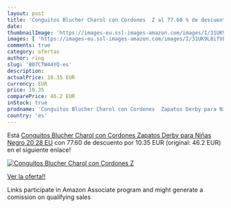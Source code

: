 ```yaml
---
layout: post
title: 'Conguitos Blucher Charol con Cordones  Z al 77.60 % de descuento'
date: 
thumbnailImage: 'https://images-eu.ssl-images-amazon.com/images/I/31UK9L8ifVL._SL200_.jpg'
images: [ 'https://images-eu.ssl-images-amazon.com/images/I/31UK9L8ifVL._SL200_.jpg' ]
comments: true
category: ofertas
author: ring
slug: 'B07CTW44YQ-es'
description:
actualPrice: 10.35 EUR
currency: EUR
price: 10.35
comparePrice: 46.2 EUR
inStock: true
prodname: 'Conguitos Blucher Charol con Cordones  Zapatos Derby para Niñas   Negro 20   28 EU'
country: 'es'
---
```


Está [Conguitos Blucher Charol con Cordones  Zapatos Derby para Niñas   Negro 20   28 EU](https://www.amazon.es/dp/B07CTW44YQ/?tag=tolees-21) con 77.60 de descuento por 10.35 EUR (original: 46.2 EUR) en el siguiente enlace!

[![Conguitos Blucher Charol con Cordones  Z](https://images-eu.ssl-images-amazon.com/images/I/31UK9L8ifVL._SL200_.jpg)](https://www.amazon.es/dp/B07CTW44YQ/?tag=tolees-21)

[Ver la oferta!!](https://www.amazon.es/dp/B07CTW44YQ/?tag=tolees-21)

Links participate in Amazon Associate program and might generate a comission on qualifying sales


